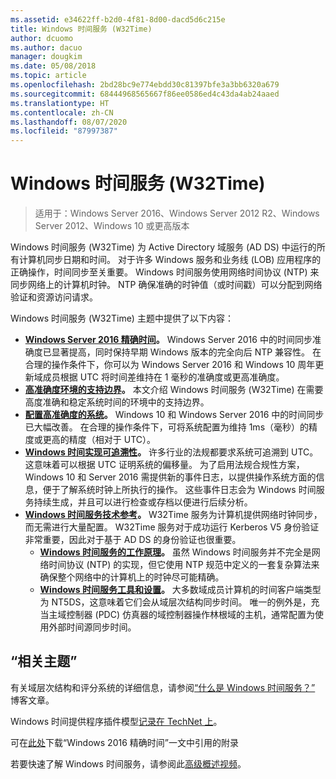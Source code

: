 ```yaml
---
ms.assetid: e34622ff-b2d0-4f81-8d00-dacd5d6c215e
title: Windows 时间服务 (W32Time)
author: dcuomo
ms.author: dacuo
manager: dougkim
ms.date: 05/08/2018
ms.topic: article
ms.openlocfilehash: 2bd28bc9e774ebdd30c81397bfe3a3bb6320a679
ms.sourcegitcommit: 68444968565667f86ee0586ed4c43da4ab24aaed
ms.translationtype: HT
ms.contentlocale: zh-CN
ms.lasthandoff: 08/07/2020
ms.locfileid: "87997387"
---
```

# <a name="windows-time-service-w32time"></a>Windows 时间服务 (W32Time)

>适用于：Windows Server 2016、Windows Server 2012 R2、Windows Server 2012、Windows 10 或更高版本

Windows 时间服务 (W32Time) 为 Active Directory 域服务 (AD DS) 中运行的所有计算机同步日期和时间。 对于许多 Windows 服务和业务线 (LOB) 应用程序的正确操作，时间同步至关重要。 Windows 时间服务使用网络时间协议 (NTP) 来同步网络上的计算机时钟。 NTP 确保准确的时钟值（或时间戳）可以分配到网络验证和资源访问请求。

Windows 时间服务 (W32Time) 主题中提供了以下内容：
- **[Windows Server 2016 精确时间](accurate-time.md)。** Windows Server 2016 中的时间同步准确度已显著提高，同时保持早期 Windows 版本的完全向后 NTP 兼容性。 在合理的操作条件下，你可以为 Windows Server 2016 和 Windows 10 周年更新域成员根据 UTC 将时间差维持在 1 毫秒的准确度或更高准确度。
- **[高准确度环境的支持边界](support-boundary.md)。** 本文介绍 Windows 时间服务 (W32Time) 在需要高度准确和稳定系统时间的环境中的支持边界。
- **[配置高准确度的系统](configuring-systems-for-high-accuracy.md)。** Windows 10 和 Windows Server 2016 中的时间同步已大幅改善。  在合理的操作条件下，可将系统配置为维持 1ms（毫秒）的精度或更高的精度（相对于 UTC）。
- **[Windows 时间实现可追溯性](windows-time-for-traceability.md)。** 许多行业的法规都要求系统可追溯到 UTC。  这意味着可以根据 UTC 证明系统的偏移量。  为了启用法规合规性方案，Windows 10 和 Server 2016 需提供新的事件日志，以提供操作系统方面的信息，便于了解系统时钟上所执行的操作。  这些事件日志会为 Windows 时间服务持续生成，并且可以进行检查或存档以便进行后续分析。
- **[Windows 时间服务技术参考](windows-time-service-tech-ref.md)。** W32Time 服务为计算机提供网络时钟同步，而无需进行大量配置。 W32Time 服务对于成功运行 Kerberos V5 身份验证非常重要，因此对于基于 AD DS 的身份验证也很重要。
    - **[Windows 时间服务的工作原理](How-the-Windows-Time-Service-Works.md)。** 虽然 Windows 时间服务并不完全是网络时间协议 (NTP) 的实现，但它使用 NTP 规范中定义的一套复杂算法来确保整个网络中的计算机上的时钟尽可能精确。
    - **[Windows 时间服务工具和设置](Windows-Time-Service-Tools-and-Settings.md)。** 大多数域成员计算机的时间客户端类型为 NT5DS，这意味着它们会从域层次结构同步时间。 唯一的例外是，充当主域控制器 (PDC) 仿真器的域控制器操作林根域的主机，通常配置为使用外部时间源同步时间。


## <a name="related-topics"></a>“相关主题”
有关域层次结构和评分系统的详细信息，请参阅[“什么是 Windows 时间服务？”](/archive/blogs/w32time/what-is-windows-time-service) 博客文章。

Windows 时间提供程序插件模型[记录在 TechNet 上](/windows/win32/sysinfo/time-provider)。

可在[此处](https://windocs.blob.core.windows.net/windocs/WindowsTimeSyncAccuracy_Addendum.pdf)下载“Windows 2016 精确时间”一文中引用的附录

若要快速了解 Windows 时间服务，请参阅此[高级概述视频](https://aka.ms/WS2016TimeVideo)。